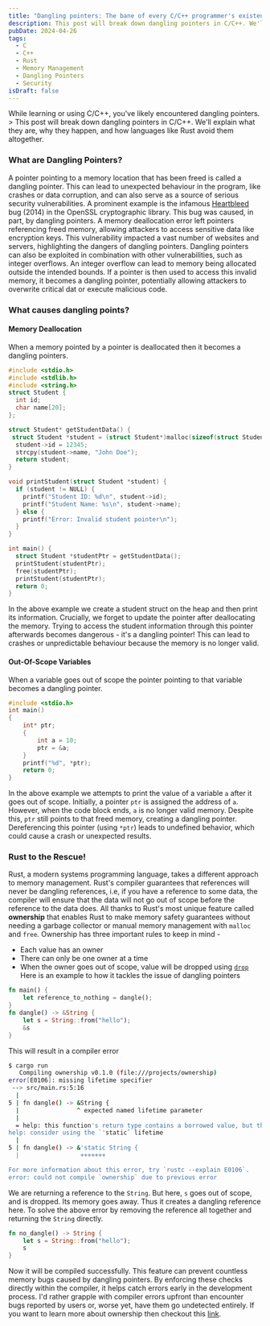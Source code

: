```yaml
---
title: "Dangling pointers: The bane of every C/C++ programmer's existence?"
description: This post will break down dangling pointers in C/C++. We'll explain what they are, why they happen, and how languages like Rust avoid them altogether.
pubDate: 2024-04-26
tags: 
  - C
  - C++
  - Rust
  - Memory Management
  - Dangling Pointers
  - Security
isDraft: false
---
```


While learning or using C/C++, you've likely encountered dangling pointers. > This post will break down dangling pointers in C/C++. We'll explain what they are, why they happen, and how languages like Rust avoid them altogether.

### What are Dangling Pointers?
 A pointer pointing to a memory location that has been freed is called a dangling pointer. This can lead to unexpected behaviour in the program, like crashes or data corruption, and can also serve as a source of serious security vulnerabilities. A prominent example is the infamous  [Heartbleed]([https://en.wikipedia.org/wiki/Heartbleed](https://en.wikipedia.org/wiki/Heartbleed)) bug (2014) in the OpenSSL cryptographic library. This bug was caused, in part, by dangling pointers. A memory deallocation error left pointers referencing freed memory, allowing attackers to access sensitive data like encryption keys. This vulnerability impacted a vast number of websites and servers, highlighting the dangers of dangling pointers. Dangling pointers can also be exploited in combination with other vulnerabilities, such as integer overflows. An integer overflow can lead to memory being allocated outside the intended bounds. If a pointer is then used to access this invalid memory, it becomes a dangling pointer, potentially allowing attackers to overwrite critical dat or execute malicious code.

### What causes dangling points?

#### Memory Deallocation

When a memory pointed by a pointer is deallocated then it becomes a dangling pointers.
```c
#include <stdio.h>
#include <stdlib.h>
#include <string.h>
struct Student {
  int id;
  char name[20];
};

struct Student* getStudentData() {
 struct Student *student = (struct Student*)malloc(sizeof(struct Student));
  student->id = 12345;
  strcpy(student->name, "John Doe");
  return student;
}

void printStudent(struct Student *student) {
  if (student != NULL) {
    printf("Student ID: %d\n", student->id);
    printf("Student Name: %s\n", student->name);
  } else {
    printf("Error: Invalid student pointer\n");
  }
}

int main() {
  struct Student *studentPtr = getStudentData();
  printStudent(studentPtr);
  free(studentPtr);
  printStudent(studentPtr);
  return 0;
}

``` 
In the above example we create a student struct on the heap and then print its information. Crucially, we forget to update the pointer after deallocating the memory. Trying to access the student information through this pointer afterwards becomes dangerous - it's a dangling pointer! This can lead to crashes or unpredictable behaviour because the memory is no longer valid.
####  Out-Of-Scope Variables
When a variable goes out of scope the pointer pointing to that variable becomes a dangling pointer. 
```c
#include <stdio.h>
int main()
{
	int* ptr;
	{
		int a = 10;
		ptr = &a;
	}
	printf("%d", *ptr);
	return 0;
}


```
 In the above example we attempts to print the value of a variable `a` after it goes out of scope. Initially, a pointer `ptr` is assigned the address of `a`. However, when the code block ends, `a` is no longer valid memory. Despite this, `ptr` still points to that freed memory, creating a dangling pointer. Dereferencing this pointer (using `*ptr`) leads to undefined behavior, which could cause a crash or unexpected results.
### Rust to the Rescue!
Rust, a modern systems programming language, takes a different approach to memory management. Rust's compiler guarantees that references will never be dangling references, i.e, if you have a reference to some data, the compiler will ensure that the data will not go out of scope before the reference to the data does.
All thanks to Rust's most unique feature called **ownership** that enables Rust to make memory safety guarantees without needing a garbage collector or manual memory management with `malloc` and `free`.
Ownership has three important rules to keep in mind - 
- Each value has an owner
- There can only be one owner at a time
- When the owner goes out of scope, value will be dropped using [`drop`](https://doc.rust-lang.org/std/ops/trait.Drop.html#tymethod.drop)
Here is an example to how it tackles the issue of dangling pointers
```rust
fn main() {
    let reference_to_nothing = dangle();
}
fn dangle() -> &String {
    let s = String::from("hello");
    &s
}
```
This will result in a compiler error
```bash
$ cargo run
   Compiling ownership v0.1.0 (file:///projects/ownership)
error[E0106]: missing lifetime specifier
 --> src/main.rs:5:16
  |
5 | fn dangle() -> &String {
  |                ^ expected named lifetime parameter
  |
  = help: this function's return type contains a borrowed value, but there is no value for it to be borrowed from
help: consider using the `'static` lifetime
  |
5 | fn dangle() -> &'static String {
  |                 +++++++

For more information about this error, try `rustc --explain E0106`.
error: could not compile `ownership` due to previous error

```

We are returning a reference to the `String`. But here, `s` goes out of scope, and is dropped. Its memory goes away. Thus it creates a dangling reference here. To solve the above error by removing the reference all together and returning the `String` directly.
```rust
fn no_dangle() -> String {
    let s = String::from("hello");
    s
}
```
Now it will be compiled successfully. This feature can prevent countless memory bugs caused by dangling pointers. By enforcing these checks directly within the compiler, it helps catch errors early in the development process. I'd rather grapple with compiler errors upfront than encounter bugs reported by users or, worse yet, have them go undetected entirely.
If you want to learn more about ownership then checkout this [link](https://doc.rust-lang.org/book/ch04-01-what-is-ownership.html).
